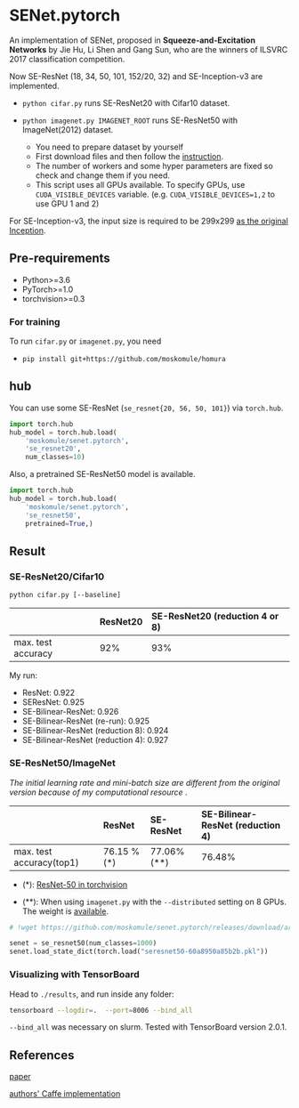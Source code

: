 # SENet.pytorch

An implementation of SENet, proposed in **Squeeze-and-Excitation Networks** by Jie Hu, Li Shen and Gang Sun, who are the winners of ILSVRC 2017 classification competition.


Now SE-ResNet (18, 34, 50, 101, 152/20, 32) and SE-Inception-v3 are implemented.

* `python cifar.py` runs SE-ResNet20 with Cifar10 dataset.

* `python imagenet.py IMAGENET_ROOT` runs SE-ResNet50 with ImageNet(2012) dataset.
    + You need to prepare dataset by yourself
    + First download files and then follow the [instruction](https://github.com/facebook/fb.resnet.torch/blob/master/INSTALL.md#download-the-imagenet-dataset).
    + The number of workers and some hyper parameters are fixed so check and change them if you need.
    + This script uses all GPUs available. To specify GPUs, use `CUDA_VISIBLE_DEVICES` variable. (e.g. `CUDA_VISIBLE_DEVICES=1,2` to use GPU 1 and 2)

For SE-Inception-v3, the input size is required to be 299x299 [as the original Inception](https://github.com/tensorflow/models/tree/master/inception).


## Pre-requirements

* Python>=3.6
* PyTorch>=1.0
* torchvision>=0.3


### For training

To run `cifar.py` or `imagenet.py`, you need

* `pip install git+https://github.com/moskomule/homura`

## hub

You can use some SE-ResNet (`se_resnet{20, 56, 50, 101}`) via `torch.hub`.

```python
import torch.hub
hub_model = torch.hub.load(
    'moskomule/senet.pytorch',
    'se_resnet20',
    num_classes=10)
```

Also, a pretrained SE-ResNet50 model is available.

```python
import torch.hub
hub_model = torch.hub.load(
    'moskomule/senet.pytorch',
    'se_resnet50',
    pretrained=True,)
 ```

## Result

### SE-ResNet20/Cifar10

```
python cifar.py [--baseline]
```

|                  | ResNet20       | SE-ResNet20 (reduction 4 or 8) |
|:-------------    | :------------- | :------------- |
|max. test accuracy|  92%           | 93%            |

My run:

- ResNet: 0.922
- SEResNet: 0.925
- SE-Bilinear-ResNet: 0.926
- SE-Bilinear-ResNet (re-run): 0.925
- SE-Bilinear-ResNet (reduction 8): 0.924
- SE-Bilinear-ResNet (reduction 4): 0.927

### SE-ResNet50/ImageNet

*The initial learning rate and mini-batch size are different from the original version because of my computational resource* .

|                  | ResNet         | SE-ResNet      | SE-Bilinear-ResNet (reduction 4)|
|:-------------    | :------------- | :------------- | :----------------- |
|max. test accuracy(top1)|  76.15 %(*)             | 77.06% (**)          | 76.48% |


+ (*): [ResNet-50 in torchvision](https://pytorch.org/docs/stable/torchvision/models.html)

+ (**): When using `imagenet.py` with the `--distributed` setting on 8 GPUs. The weight is [available](https://github.com/moskomule/senet.pytorch/releases/download/archive/seresnet50-60a8950a85b2b.pkl).

```python
# !wget https://github.com/moskomule/senet.pytorch/releases/download/archive/seresnet50-60a8950a85b2b.pkl

senet = se_resnet50(num_classes=1000)
senet.load_state_dict(torch.load("seresnet50-60a8950a85b2b.pkl"))
```

### Visualizing with TensorBoard

Head to `./results`, and run inside any folder:

```bash
tensorboard --logdir=.  --port=8006 --bind_all 
```

`--bind_all` was necessary on slurm. Tested with TensorBoard version 2.0.1.


## References

[paper](https://arxiv.org/pdf/1709.01507.pdf)

[authors' Caffe implementation](https://github.com/hujie-frank/SENet)
